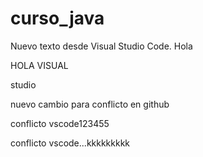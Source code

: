 # curso_java

Nuevo texto desde Visual Studio Code.
Hola


HOLA
VISUAL


studio

nuevo cambio para conflicto en github

conflicto vscode123455

conflicto vscode...kkkkkkkkk

